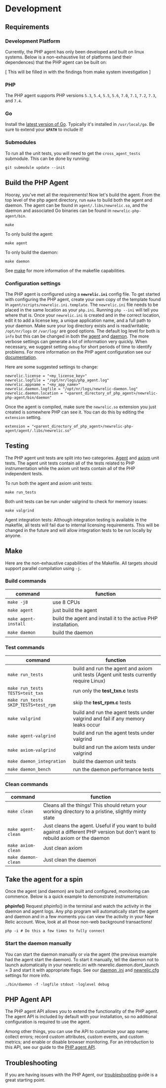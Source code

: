 # Development

## Requirements

### Development Platform

Currently, the PHP agent has only been developed and built on linux systems. Below is a non-exhaustive list of platforms (and their dependences) that the PHP agent can be built on:

[ This will be filled in with the findings from make system investigation ]

### PHP

The PHP agent supports PHP versions `5.3`, `5.4`, `5.5`, `5.6`, `7.0`, `7.1`, `7.2`, `7.3`, and `7.4`.

### Go

Install the [latest version of Go](https://golang.org/dl/). Typically it's installed in `/usr/local/go`. Be sure to extend your **`$PATH`** to include it!

### Submodules

To run all the unit tests, you will need to get the `cross_agent_tests` submodule. This can be done by running:
```
git submodule update --init
```
## Build the PHP Agent

Hooray, you've met all the requirements! Now let's build the agent. From the top level of the php agent directory, run `make` to build both the agent and daemon. The agent can be found in `agent/.libs/newrelic.so`, and the daemon and associated Go binaries can be found in `newrelic-php-agent/bin`.

```
make
```

To only build the agent:

```
make agent
```

To only build the daemon:

```
make daemon
```

See [make](#make) for more information of the makefile capabilities.

### Configuration settings

The PHP agent is configured using a **`newrelic.ini`** config file. To get started with configuring the PHP agent, create your own copy of the template found in `agent/scripts/newrelic.ini.template`. The `newrelic.ini` file needs to be placed in the same location as your `php.ini`. Running `php --ini` will tell you where that is. Once your `newrelic.ini` is created and in the correct location, edit it to add a license key, a unique application name, and a full path to your daemon. Make sure your log directory exists and is read/writable; `/opt/nr/logs` or `/var/log/` are good options. The default log level for both is `info` but this can be changed in both the [agent](https://docs.newrelic.com/docs/agents/php-agent/configuration/php-agent-configuration#inivar-loglevel) and [daemon](https://docs.newrelic.com/docs/agents/php-agent/configuration/php-agent-configuration#inivar-daemon-loglevel). The more verbose settings can generate a lot of information very quickly. When necessary, we suggest setting `debug` for short periods of time to identify problems. For more information on the PHP agent configuration see our [documentation](https://docs.newrelic.com/docs/agents/php-agent/configuration/php-agent-configuration).

Here are some suggested settings to change:
```
newrelic.license = "<my_license_key>"
newrelic.logfile = "/opt/nr/logs/php_agent.log"
newrelic.appname = "<my_app_name>"
newrelic.daemon.logfile = "/opt/nr/logs/newrelic-daemon.log"
newrelic.daemon.location = "<parent_directory_of_php_agent>/newrelic-php-agent/bin/daemon"
```

Once the agent is compiled, make sure the `newrelic.so` extension you just created is somewhere PHP can see it. You can do this by editing the `extension` setting.
```
extension = "<parent_directory_of_php_agent>/newrelic-php-agent/agent/.libs/newrelic.so"
```

## Testing

The PHP agent unit tests are split into two categories. [Agent](../agent/tests) and [axiom](../axiom/tests) unit tests. The agent unit tests contain all of the tests related to PHP instrumentation while the axiom unit tests contain all of the PHP independent tests. 

To run both the agent and axiom unit tests:

```
make run_tests
```

Both unit tests can be run under valgrind to check for memory issues:

```
make valgrind
```

Agent integration tests:
Although integration testing is available in the makefile, all tests will fail due to internal licensing requirements. This will be changed in the future and will allow integration tests to be run locally by anyone. 

## Make

Here are the non-exhaustive capabilities of the Makefile. All targets should support parallel compilation using `-j`.

### Build commands

|command|function|
|-------|--------|
|`make -j8`|use 8 CPUs|
|`make agent`|just build the agent|
|`make agent-install`|build the agent and install it to the active PHP installation.|
|`make daemon`|build the daemon|

### Test commands

|command|function|
|-------|--------|
|`make run_tests`|build and run the agent and axiom unit tests (Agent unit tests currently require Linux)|
|`make run_tests TESTS=test_txn`|run only the **test_txn.c** tests|
|`make run_tests SKIP_TESTS=test_rpm`|skip the **test_rpm.c** tests|
|`make valgrind`|build and run the agent tests under valgrind and fail if any memory leaks occur|
|`make agent-valgrind`|build and run the agent tests under valgrind|
|`make axiom-valgrind`|build and run the axiom tests under valgrind|
|`make daemon_integration`|build the daemon unit tests|
|`make daemon_bench`|run the daemon performance tests|

### Clean commands

|command|function|
|-------|--------|
|`make clean`|Cleans all the things! This should return your working directory to a pristine, slightly minty state|
|`make agent-clean`|Just cleans the agent. Useful if you want to build against a different PHP version but don't want to rebuild axiom or the daemon|
|`make axiom-clean`|Just clean axiom|
|`make daemon-clean`|Just clean the daemon|

## Take the agent for a spin

Once the agent (and daemon) are built and configured, monitoring can commence. Below is a quick example to demonstrate instrumentation:

**phpinfo()**
Request phpinfo() in the terminal and watch the activity in the daemon and agent logs. Any php program will automatically start the agent and daemon and in a few moments you can view the activity in your New Relic account. Wow, look at all those non-web background transactions!

```
php -i # Do this a few times to fully connect
```

### Start the daemon manually

You can start the daemon manually or via the agent (the previous example had the agent start the daemon). To start it manually, tell the daemon not to launch automatically in your newrelic.ini with newrelic.daemon.dont_launch = 3 and start it with appropriate flags. See our [daemon .ini](https://docs.newrelic.com/docs/agents/php-agent/configuration/php-agent-configuration#inivar-daemon-settings) and [newrelic.cfg](https://docs.newrelic.com/docs/agents/php-agent/configuration/proxy-daemon-newreliccfg-settings) settings for more info.

```
./bin/daemon -f -logfile stdout -loglevel debug
```
## PHP Agent API

The PHP agent API allows you to extend the functionality of the PHP agent. The agent API is included by default with your installation, so no additional configuration is required to use the agent.

Among other things, you can use the API to customize your app name; collect errors; record custom attributes, custom events, and custom metrics; and enable or disable browser monitoring. For an introduction to this API, see our guide to the [PHP agent API](https://docs.newrelic.com/docs/agents/php-agent/api-guides/guide-using-php-agent-api).

## Troubleshooting

If you are having issues with the PHP Agent, our [troubleshooting](https://docs.newrelic.com/docs/agents/php-agent/troubleshooting) guide is a great starting point.